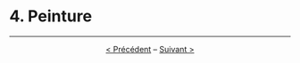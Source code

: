 # 4. Peinture

---

<p align="center"><a href="./3-construction.md">&lt; Précédent</a> – <a href="./5-electronique.md">Suivant &gt;</a></p>
